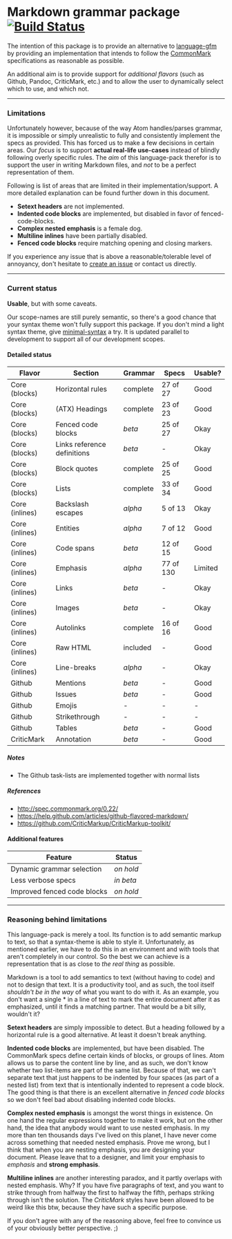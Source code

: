 # Markdown grammar package [![Build Status](https://travis-ci.org/burodepeper/language-markdown.svg?branch=master)](https://travis-ci.org/burodepeper/language-markdown)

The intention of this package is to provide an alternative to [language-gfm]() by providing an implementation that intends to follow the [CommonMark](http://www.commonmark.org/) specifications as reasonable as possible.

An additional aim is to provide support for _additional flavors_ (such as Github, Pandoc, CriticMark, etc.) and to allow the user to dynamically select which to use, and which not.

---

### Limitations

Unfortunately however, because of the way Atom handles/parses grammar, it is impossible or simply unrealistic to fully and consistently implement the specs as provided. This has forced us to make a few decisions in certain areas. Our _focus_ is to support **actual real-life use-cases** instead of blindly following overly specific rules. The _aim_ of this language-pack therefor is to support the user in writing Markdown files, and _not_ to be a perfect representation of them.

Following is list of areas that are limited in their implementation/support. A more detailed explanation can be found further down in this document.

- **Setext headers** are not implemented.
- **Indented code blocks** are implemented, but disabled in favor of fenced-code-blocks.
- **Complex nested emphasis** is a female dog.
- **Multiline inlines** have been partially disabled.
- **Fenced code blocks** require matching opening and closing markers.

If you experience any issue that is above a reasonable/tolerable level of annoyancy, don't hesitate to [create an issue](issues/new/) or contact us directly.

---

### Current status

**Usable**, but with some caveats.

Our scope-names are still purely semantic, so there's a good chance that your syntax theme won't fully support this package. If you don't mind a light syntax theme, give [minimal-syntax](https://atom.io/packages/minimal-syntax) a try. It is updated parallel to development to support all of our development scopes.

#### Detailed status

| Flavor | Section | Grammar | Specs | Usable? |
| ------ | ------- | ------- | ----- | ------- |
| Core (blocks) | Horizontal rules | complete | 27 of 27 | Good |
| Core (blocks) | (ATX) Headings | complete | 23 of 23 | Good |
| Core (blocks) | Fenced code blocks | _beta_ | 25 of 27 | Okay |
| Core (blocks) | Links reference definitions | _beta_ | - | Okay |
| Core (blocks) | Block quotes | complete | 25 of 25 | Good |
| Core (blocks) | Lists | complete | 33 of 34 | Good |
| Core (inlines) | Backslash escapes | _alpha_ | 5 of 13 | Okay |
| Core (inlines) | Entities | _alpha_ | 7 of 12 | Good |
| Core (inlines) | Code spans | _beta_ | 12 of 15 | Good |
| Core (inlines) | Emphasis | _alpha_ | 77 of 130 | Limited |
| Core (inlines) | Links | _beta_ | - | Okay |
| Core (inlines) | Images | _beta_ | - | Okay |
| Core (inlines) | Autolinks | complete | 16 of 16 | Good |
| Core (inlines) | Raw HTML | included | - | Good |
| Core (inlines) | Line-breaks | _alpha_ | - | Okay |
| Github | Mentions | _beta_ | - | Good |
| Github | Issues | _beta_ | - | Good |
| Github | Emojis | - | - | - |
| Github | Strikethrough | - | - | - |
| Github | Tables | _beta_ | - | Good |
| CriticMark | Annotation | _beta_ | - | Good |

##### Notes

- The Github task-lists are implemented together with normal lists

##### References

- http://spec.commonmark.org/0.22/
- https://help.github.com/articles/github-flavored-markdown/
- https://github.com/CriticMarkup/CriticMarkup-toolkit/

#### Additional features

| Feature | Status |
| ------- | ------ |
| Dynamic grammar selection | _on hold_ |
| Less verbose specs | _in beta_ |
| Improved fenced code blocks | _on hold_ |

---

### Reasoning behind limitations

This language-pack is merely a tool. Its function is to add semantic markup to text, so that a syntax-theme is able to style it. Unfortunately, as mentioned earlier, we have to do this in an environment and with tools that aren't completely in our control. So the best we can achieve is a representation that is as close to _the real thing_ as possible.

Markdown is a tool to add semantics to text (without having to code) and not to design that text. It is a productivity tool, and as such, the tool itself _shouldn't be in the way_ of what you want to do with it. As an example, you don't want a single * in a line of text to mark the entire document after it as emphasized, until it finds a matching partner. That would be a bit silly, wouldn't it?

**Setext headers** are simply impossible to detect. But a heading followed by a horizontal rule is a good alternative. At least it doesn't break anything.

**Indented code blocks** are implemented, but have been disabled. The CommonMark specs define certain kinds of blocks, or groups of lines. Atom allows us to parse the content line by line, and as such, we don't know whether two list-items are part of the same list. Because of that, we can't separate text that just happens to be indented by four spaces (as part of a nested list) from text that is intentionally indented to represent a code block. The good thing is that there is an excellent alternative in _fenced code blocks_ so we don't feel bad about disabling indented code blocks.

**Complex nested emphasis** is amongst the worst things in existence. On one hand the regular expressions together to make it work, but on the other hand, the idea that anybody would want to use nested emphasis. In my more than ten thousands days I've lived on this planet, I have never come across something that needed nested emphasis. Prove me wrong, but I think that when you are nesting emphasis, you are designing your document. Please leave that to a designer, and limit your emphasis to _emphasis_ and **strong emphasis**.

**Multiline inlines** are another interesting paradox, and it partly overlaps with nested emphasis. Why? If you have five paragraphs of text, and you want to strike through from halfway the first to halfway the fifth, perhaps striking through isn't the solution. The _CriticMark_ styles have been allowed to be weird like this btw, because they have such a specific purpose.

If you don't agree with any of the reasoning above, feel free to convince us of your obviously better perspective. ;)
